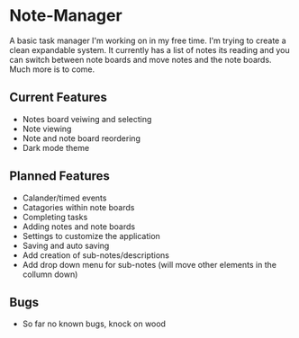 # Note-Manager
A basic task manager I'm working on in my free time. I'm trying to create a clean expandable system. It currently has a list of notes its reading and you can switch between note boards and move notes and the note boards. Much more is to come.

## Current Features
 * Notes board veiwing and selecting
 * Note viewing
 * Note and note board reordering
 * Dark mode theme

## Planned Features
 * Calander/timed events
 * Catagories within note boards
 * Completing tasks
 * Adding notes and note boards
 * Settings to customize the application
 * Saving and auto saving
 * Add creation of sub-notes/descriptions
 * Add drop down menu for sub-notes (will move other elements in the collumn down)

## Bugs
 * So far no known bugs, knock on wood
